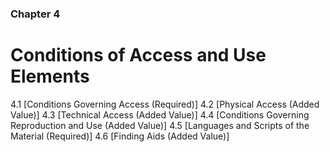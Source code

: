 ### Chapter 4

# Conditions of Access and Use Elements

4.1   [Conditions Governing Access (Required)]
4.2   [Physical Access (Added Value)]
4.3   [Technical Access (Added Value)]
4.4   [Conditions Governing Reproduction and Use (Added Value)]
4.5   [Languages and Scripts of the Material (Required)]
4.6   [Finding Aids (Added Value)]

